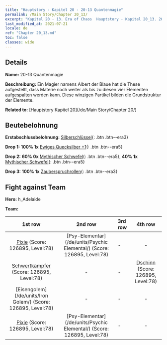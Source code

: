 ```yaml
---
title: "Hauptstory - Kapitel 20 - 20-13 Quantenmagie"
permalink: /Main Story/Chapter 20_13/
excerpt: "Kapitel 20 - 13. Era of Chaos  Hauptstory - Kapitel 20_13. 20-13 Quantenmagie"
last_modified_at: 2021-07-21
locale: de
ref: "Chapter 20_13.md"
toc: false
classes: wide
---
```


## Details

 **Name:** 20-13 Quantenmagie

 **Beschreibung:** Ein Magier namens Albert der Blaue hat die These aufgestellt, dass Materie noch weiter als bis zu diesen vier Elementen aufgespalten werden kann. Diese winzigen Partikel bilden die Grundstruktur der Elemente.

 **Related to:** [Hauptstory Kapitel 20](/de/Main Story/Chapter 20/)

## Beutebelohnung

 **Erstabschlussbelohnung:** [Silberschlüssel](/ItemsDE/con_693/){: .btn .btn--era3}

 **Drop 1:** **100% 1x** [Ewiges Quecksilber +1](/ItemsDE/mat_70/){: .btn .btn--era5}

 **Drop 2:** **60% 0x** [Mythischer Schwefel](/ItemsDE/mat_64/){: .btn .btn--era5}, **40% 1x** [Mythischer Schwefel](/ItemsDE/mat_64/){: .btn .btn--era5}

 **Drop 3:** **100% 1x** [Zauberspruchrollen](/ItemsDE/con_694/){: .btn .btn--era3}


## Fight against Team
 **Hero:** h_Adelaide

 **Team:**


  | 1st row | 2nd row | 3rd row | 4th row |
  |:----:|:----:|:----|:----:|
  | [Pixie](/de/units/Sprite/) (Score: 126895, Level:78)  | [Psy-Elementar](/de/units/Psychic Elemental/) (Score: 126895, Level:78)  | - | - |
  | [Schwertkämpfer](/de/units/Swordsman/) (Score: 126895, Level:78)  | - | - | [Dschinn](/de/units/Genie/) (Score: 126895, Level:78)  |
  | [Eisengolem](/de/units/Iron Golem/) (Score: 126895, Level:78)  | - | - | - |
  | [Pixie](/de/units/Sprite/) (Score: 126895, Level:78)  | [Psy-Elementar](/de/units/Psychic Elemental/) (Score: 126895, Level:78)  | - | - |


